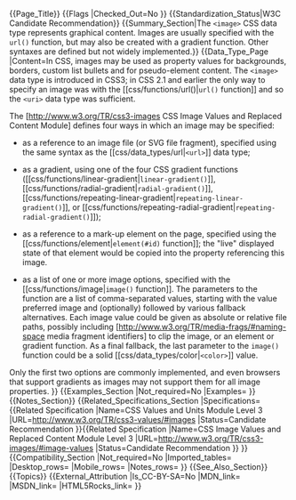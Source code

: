 {{Page_Title}}
{{Flags
|Checked_Out=No
}}
{{Standardization_Status|W3C Candidate Recommendation}}
{{Summary_Section|The <code>&lt;image></code> CSS data type represents graphical content.  Images are usually specified with the <code>url()</code> function, but may also be created with a gradient function.  Other syntaxes are defined but not widely implemented.}}
{{Data_Type_Page
|Content=In CSS, images may be used as property values for backgrounds, borders, custom list bullets and for pseudo-element content.  The <code>&lt;image></code> data type is introduced in CSS3; in CSS 2.1 and earlier the only way to specify an image was with the [[css/functions/url()|<code>url()</code> function]] and so the <code>&lt;uri></code> data type was sufficient.

The [http://www.w3.org/TR/css3-images CSS Image Values and Replaced Content Module] defines four ways in which an image may be specified:

* as a reference to an image file (or SVG file fragment), specified using the same syntax as the [[css/data_types/url|<code>&lt;url></code>]] data type;

* as a gradient, using one of the four CSS gradient functions ([[css/functions/linear-gradient|<code>linear-gradient()</code>]], [[css/functions/radial-gradient|<code>radial-gradient()</code>]], [[css/functions/repeating-linear-gradient|<code>repeating-linear-gradient()</code>]], or [[css/functions/repeating-radial-gradient|<code>repeating-radial-gradient()</code>]]);

* as a reference to a mark-up element on the page, specified using the [[css/functions/element|<code>element(#id)</code> function]]; the "live" displayed state of that element would be copied into the property referencing this image.

* as a list of one or more image options, specified with the [[css/functions/image|<code>image()</code> function]].   The parameters to the function are a list of comma-separated values, starting with the value preferred image and (optionally) followed by various fallback alternatives.   Each image value could be given as absolute or relative file paths, possibly including [http://www.w3.org/TR/media-frags/#naming-space media fragment identifiers] to clip the image, or an element or gradient function.  As a final fallback, the last parameter to the <code>image()</code> function could be a solid [[css/data_types/color|<code>&lt;color></code>]] value.

Only the first two options are commonly implemented, and even browsers that support gradients as images may not support them for all image properties.
}}
{{Examples_Section
|Not_required=No
|Examples=
}}
{{Notes_Section}}
{{Related_Specifications_Section
|Specifications={{Related Specification
|Name=CSS Values and Units Module Level 3
|URL=http://www.w3.org/TR/css3-values/#images
|Status=Candidate Recommendation
}}{{Related Specification
|Name=CSS Image Values and Replaced Content Module Level 3
|URL=http://www.w3.org/TR/css3-images/#image-values
|Status=Candidate Recommendation
}}
}}
{{Compatibility_Section
|Not_required=No
|Imported_tables=
|Desktop_rows=
|Mobile_rows=
|Notes_rows=
}}
{{See_Also_Section}}
{{Topics}}
{{External_Attribution
|Is_CC-BY-SA=No
|MDN_link=
|MSDN_link=
|HTML5Rocks_link=
}}